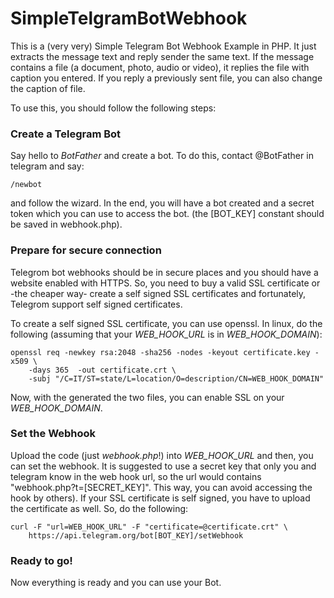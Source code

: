 # SimpleTelgramBotWebhook
This is a (very very) Simple Telegram Bot Webhook Example in PHP. It just extracts the message text and reply sender the same text. If the message contains a file (a document, photo, audio or video), it replies the file with caption you entered. If you reply a previously sent file, you can also change the caption of file.

To use this, you should follow the following steps:

### Create a Telegram Bot
Say hello to *BotFather* and create a bot. To do this, contact @BotFather in telegram and say:

```
/newbot
```
and follow the wizard. In the end, you will have a bot created and a secret token which you can use to access the bot.
(the [BOT_KEY] constant should be saved in webhook.php).

### Prepare for secure connection
Telegrom bot webhooks should be in secure places and you should have a website enabled with HTTPS. So, you need to buy a valid SSL certificate or -the cheaper way- create a self signed SSL certificates and fortunately, Telegrom support self signed certificates.

To create a self signed SSL certificate, you can use openssl. In linux, do the following (assuming that your *WEB_HOOK_URL* is in *WEB_HOOK_DOMAIN*):

```
openssl req -newkey rsa:2048 -sha256 -nodes -keyout certificate.key -x509 \
    -days 365  -out certificate.crt \
    -subj "/C=IT/ST=state/L=location/O=description/CN=WEB_HOOK_DOMAIN"
```

Now, with the generated the two files, you can enable SSL on your *WEB_HOOK_DOMAIN*.

### Set the Webhook

Upload the code (just *webhook.php*!) into *WEB_HOOK_URL* and then, you can set the webhook. It is suggested to use a secret key that only you and telegram know in the web hook url, so the url would contains "webhook.php?t=[SECRET_KEY]". This way, you can avoid accessing the hook by others). If your SSL certificate is self signed, you have to upload the certificate as well. So, do the following:

```
curl -F "url=WEB_HOOK_URL" -F "certificate=@certificate.crt" \
    https://api.telegram.org/bot[BOT_KEY]/setWebhook
```

### Ready to go!
Now everything is ready and you can use your Bot.

